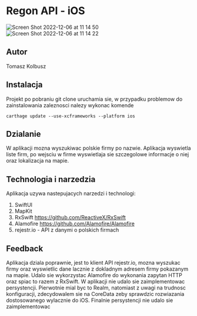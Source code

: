 
# Regon API - iOS

![Screen Shot 2022-12-06 at 11 14 50](https://user-images.githubusercontent.com/10707925/205885927-0cc74815-e609-41bc-b757-a6e9c2ba1587.png)
![Screen Shot 2022-12-06 at 11 14 22](https://user-images.githubusercontent.com/10707925/205885877-36e4586d-6f2b-4b67-a29b-6a5e372ca841.png)

## Autor 

Tomasz Kolbusz

## Instalacja

Projekt po pobraniu git clone uruchamia sie, w przypadku problemow do zainstalowania zaleznosci nalezy wykonac komende

```
carthage update --use-xcframeworks --platform ios
```

## Dzialanie

W aplikacji mozna wyszukiwac polskie firmy po nazwie. Aplikacja wyswietla liste firm, po wejsciu w firme wyswietlaja sie szczegolowe informacje o niej oraz lokalizacja na mapie.

## Technologia i narzedzia

Aplikacja uzywa nastepujacych narzedzi i technologi:
1. SwiftUI
2. MapKit
3. RxSwift https://github.com/ReactiveX/RxSwift
4. Alamofire https://github.com/Alamofire/Alamofire
5. rejestr.io - API z danymi o polskich firmach

## Feedback

Aplikacja dziala poprawnie, jest to klient API rejestr.io, mozna wyszukac firmy oraz wyswietlic dane lacznie z dokladnym adresem firmy pokazanym na mapie.
Udalo sie wykorzystac Alamofire do wykonania zapytan HTTP oraz spiac to razem z RxSwift.
W aplikacji nie udalo sie zaimplementowac persystencji. Pierwotnie mial byc to Realm, natomiast z uwagi na trudnosc konfiguracji, zdecydowalem sie na CoreData zeby sprawdzic rozwiazania dostosowanego wylacznie do iOS. Finalnie persystencji nie udalo sie zaimplementowac
